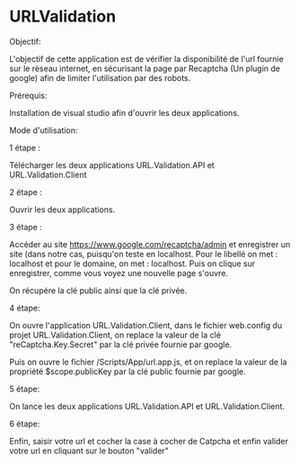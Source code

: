 # URLValidation

Objectif:

L'objectif de cette application est de vérifier la disponibilité de l'url fournie sur le rèseau internet, en sécurisant la page par Recaptcha (Un plugin de google) afin de limiter l'utilisation par des robots.

Prérequis:

Installation de visual studio afin d'ouvrir les deux applications.

Mode d'utilisation:

1 étape :

Télécharger les deux applications URL.Validation.API et URL.Validation.Client

2 étape :

Ouvrir les deux applications.

3 étape :

Accéder au site https://www.google.com/recaptcha/admin et enregistrer un site (dans notre cas, puisqu'on teste en localhost. Pour le libellé on met : localhost et pour le domaine, on met : localhost. Puis on clique sur enregistrer, comme vous voyez une nouvelle page s'ouvre.

On récupére la clé public ainsi que la clé privée.

4 étape: 

On ouvre l'application URL.Validation.Client, dans le fichier web.config du projet URL.Validation.Client, on replace la valeur de la clé "reCaptcha.Key.Secret" par la clé privée fournie par google.

Puis on ouvre le fichier /Scripts/App/url.app.js, et on replace la valeur de la propriété $scope.publicKey par la clé public fournie par google.

5 étape:

On lance les deux applications URL.Validation.API et URL.Validation.Client.

6 étape:

Enfin, saisir votre url et cocher la case à cocher de Catpcha et enfin valider votre url en cliquant sur le bouton "valider"
